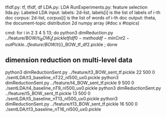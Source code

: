
tfidf.py: tf, tfidf, df
LDA.py: LDA
RunExperiments.py: feature selection
llda.py: Labeled LDA
    input: labels: 2d-list, labels[i] is the list of labels of i-th doc
           corpus: 2d-list, corpus[i] is the list of words of i-th doc
    output: theta, the document-topic distribution 2d numpy array (#doc x #topics)


cmd:
for i in 2 3 4 5 13; do python3 dimReduction.py ../feature/BOW/t${i}_BOW_tf.pickle tfidf 0 -method df -minCnt 2 -outPickle ../feature/BOW/t${i}_BOW_tf_df2.pickle ; done

## dimension reduction on multi-level data
python3 dimReductionSent.py ../feature/t3_BOW_sent_tf.pickle 22 500 0 ./sentLDA/t3_baseline_nT22_nI500_ux0.pickle
python3 dimReductionSent.py ../feature/t4_BOW_sent_tf.pickle 9 500 0 ./sentLDA/t4_baseline_nT9_nI500_ux0.pickle
python3 dimReductionSent.py ../feature/t5_BOW_sent_tf.pickle 13 500 0 ./sentLDA/t5_baseline_nT13_nI500_ux0.pickle
python3 dimReductionSent.py ../feature/t13_BOW_sent_tf.pickle 16 500 0 ./sentLDA/t13_baseline_nT16_nI500_ux0.pickle

